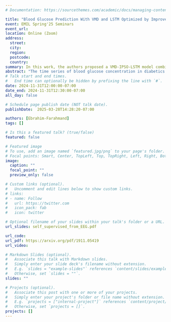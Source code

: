 ```yaml
---
# Documentation: https://sourcethemes.com/academic/docs/managing-content/

title: "Blood Glucose Prediction With VMD and LSTM Optimized by Improved Particle Swarm Optimization"
event: EMIL Spring'25 Seminars
event_url:
location: Online (Zoom)
address:
  street:
  city:
  region:
  postcode:
  country:
summary: In this work, the authors proposed a VMD-IPSO-LSTM model combining Variational Mode Decomposition and improved Particle Swarm Optimization with LSTM to enhance short-term blood glucose prediction accuracy.
abstract: "The time series of blood glucose concentration in diabetics are time-varying, nonlinear and nonstationary. To improve the accuracy of blood glucose prediction, a short-term blood glucose prediction model (VMD-IPSO-LSTM) combining variational modal decomposition (VDM) and improved Particle swarm optimization optimizing Long short-term memory network (IPSO-LSTM) was proposed. Firstly, the time series of blood glucose concentration of patients was decomposed by using VMD method to obtain the intrinsic modal functions (IMF) of blood glucose components in different frequency bands, so as to reduce the nonstationarity of blood glucose time series. Then a prediction model was established for each blood glucose component IMF by using the long and short time memory network. Since the number of neurons, learning rate and time window length of LSTM are difficult to determine, the improved PSO algorithm is used to optimize these parameters. The optimized LSTM network was used to predict each IMF, and finally the predicted subsequence was superimposed to obtain the final prediction result. The data of 56 patients were selected as experimental data from 451 patients with diabetes mellitus. The experimental results showed that the proposed VMD-IPSO-LSTM model could achieve high prediction accuracy at 30min, 45min and 60min in advance. When predicted 60 minutes in advance, compared with the LSTM, VMD-LSTM and VMDPSO-LSTM methods, the RMSE of proposed method decreased by 15.565,3.402,1.215 and the MAPE of proposed method decreased by 11.284%,2.024%, 0.834%, and the percentage of predicted values falling into the A zone increased by 23.5%,6.1% and 2.8% in the Clarke error grid, respectively. The improved accuracy of blood glucose prediction and longer prediction time can provide sufficient time for physicians and patients to control blood glucose concentrations and improve the effectiveness of diabetes treatment"
# Talk start and end times.
#   End time can optionally be hidden by prefixing the line with `#`.
date: 2024-11-31T12:00:00-07:00
date_end: 2024-11-31T12:30:00-07:00
all_day: false

# Schedule page publish date (NOT talk date).
publishDate:  2025-03-28T14:28:20-07:00

authors: [Ebrahim-Farahmand]
tags: []

# Is this a featured talk? (true/false)
featured: false

# Featured image
# To use, add an image named `featured.jpg/png` to your page's folder. 
# Focal points: Smart, Center, TopLeft, Top, TopRight, Left, Right, BottomLeft, Bottom, BottomRight.
image:
  caption: ""
  focal_point: ""
  preview_only: false

# Custom links (optional).
#   Uncomment and edit lines below to show custom links.
# links:
# - name: Follow
#   url: https://twitter.com
#   icon_pack: fab
#   icon: twitter

# Optional filename of your slides within your talk's folder or a URL.
url_slides: self_supervised_from_EEG.pdf

url_code:
url_pdf: https://arxiv.org/pdf/1911.05419
url_video:

# Markdown Slides (optional).
#   Associate this talk with Markdown slides.
#   Simply enter your slide deck's filename without extension.
#   E.g. `slides = "example-slides"` references `content/slides/example-slides.md`.
#   Otherwise, set `slides = ""`.
slides: ""

# Projects (optional).
#   Associate this post with one or more of your projects.
#   Simply enter your project's folder or file name without extension.
#   E.g. `projects = ["internal-project"]` references `content/project/deep-learning/index.md`.
#   Otherwise, set `projects = []`.
projects: []
---
```

